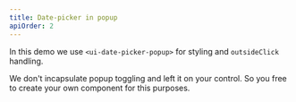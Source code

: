 ```yaml
---
title: Date-picker in popup
apiOrder: 2
---
```


In this demo we use `<ui-date-picker-popup>` for styling and `outsideClick` handling.

We don't incapsulate popup toggling and left it on your control. So you free to create your own component for this purposes.
